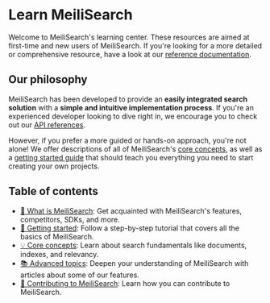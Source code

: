 # Learn MeiliSearch

Welcome to MeiliSearch's learning center. These resources are aimed at first-time and new users of MeiliSearch. If you're looking for a more detailed or comprehensive resource, have a look at our [reference documentation](/reference).

## Our philosophy

MeiliSearch has been developed to provide an **easily integrated search solution** with a **simple and intuitive implementation process**. If you're an experienced developer looking to dive right in, we encourage you to check out our [API references](/reference/api).

However, if you prefer a more guided or hands-on approach, you're not alone! We offer descriptions of all of MeiliSearch's [core concepts](/learn/core_concepts), as well as a [getting started guide](/learn/getting_started/quick_start.md) that should teach you everything you need to start creating your own projects.

## Table of contents

- [🔎 What is MeiliSearch](/learn/what_is_meilisearch): Get acquainted with MeiliSearch's features, competitors, SDKs, and more.
- [🚀 Getting started](/learn/getting_started/quick_start.md): Follow a step-by-step tutorial that covers all the basics of MeiliSearch.
- [💡 Core concepts](/learn/core_concepts): Learn about search fundamentals like documents, indexes, and relevancy.
- [📚 Advanced topics](/learn/advanced): Deepen your understanding of MeiliSearch with articles about some of our features.
- [👐 Contributing to MeiliSearch](/learn/contributing): Learn how you can contribute to MeiliSearch.
